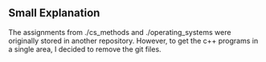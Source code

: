 ## Small Explanation

The assignments from ./cs_methods and ./operating_systems were originally 
stored in another repository. However, to get the c++ programs in a single 
area, I decided to remove the git files.